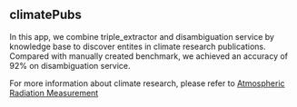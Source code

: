 
## climatePubs  

In this app, we combine triple_extractor and disambiguation service by knowledge base to discover entites in climate research publications. Compared with manually created benchmark, we achieved an accuracy of 92% on disambiguation service.  

For more information about climate research, please refer to [Atmospheric Radiation Measurement](http://www.arm.gov) 



